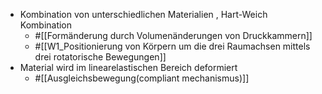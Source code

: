 - Kombination von unterschiedlichen Materialien , Hart-Weich Kombination
	- #[[Formänderung durch Volumenänderungen von Druckkammern]]
	- #[[W1_Positionierung von Körpern um die drei Raumachsen mittels drei rotatorische Bewegungen]]
- Material wird im linearelastischen Bereich deformiert
	- #[[Ausgleichsbewegung(compliant mechanismus)]]